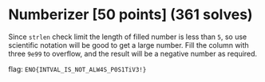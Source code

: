 # Numberizer [50 points] (361 solves)
Since `strlen` check limit the length of filled number is less than `5`, so use scientific notation will be good to get a large number. Fill the column with three `9e99` to overflow, and the result will be a negative number as required. 

flag: `ENO{INTVAL_IS_NOT_ALW4S_P0S1TiV3!}`